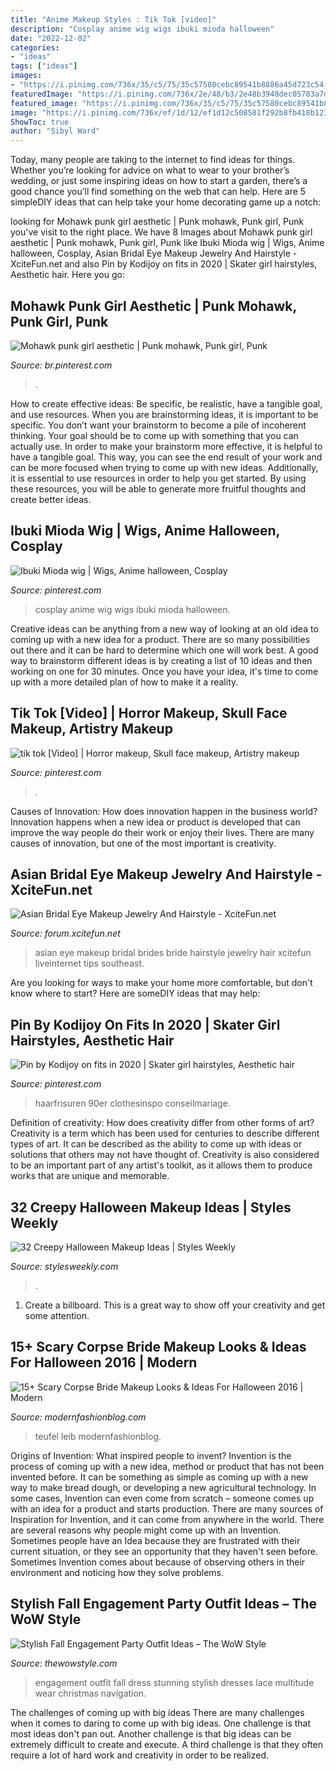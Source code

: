 ```yaml
---
title: "Anime Makeup Styles : Tik Tok [video]"
description: "Cosplay anime wig wigs ibuki mioda halloween"
date: "2022-12-02"
categories:
- "ideas"
tags: ["ideas"]
images:
- "https://i.pinimg.com/736x/35/c5/75/35c57580cebc89541b8886a45d723c54.jpg"
featuredImage: "https://i.pinimg.com/736x/2e/48/b3/2e48b3948dec05783a7d688ec876c161.jpg"
featured_image: "https://i.pinimg.com/736x/35/c5/75/35c57580cebc89541b8886a45d723c54.jpg"
image: "https://i.pinimg.com/736x/ef/1d/12/ef1d12c508581f292b8fb418b12353b2.jpg"
ShowToc: true
author: "Sibyl Ward"
---
```



Today, many people are taking to the internet to find ideas for things. Whether you’re looking for advice on what to wear to your brother’s wedding, or just some inspiring ideas on how to start a garden, there’s a good chance you’ll find something on the web that can help. Here are 5 simpleDIY ideas that can help take your home decorating game up a notch: 

	

		
looking for Mohawk punk girl aesthetic | Punk mohawk, Punk girl, Punk you've visit to the right place. We have 8 Images about Mohawk punk girl aesthetic | Punk mohawk, Punk girl, Punk like Ibuki Mioda wig | Wigs, Anime halloween, Cosplay, Asian Bridal Eye Makeup Jewelry And Hairstyle - XciteFun.net and also Pin by Kodijoy on fits in 2020 | Skater girl hairstyles, Aesthetic hair. Here you go:
		
    
## Mohawk Punk Girl Aesthetic | Punk Mohawk, Punk Girl, Punk

<img loading=lazy src="https://i.pinimg.com/736x/2e/48/b3/2e48b3948dec05783a7d688ec876c161.jpg" onerror="this.onerror=null;this.src='https://tse1.mm.bing.net/th?id=OIP.Xjgi-s7E_Z4e10aRNKggagHaPo&amp;pid=15.1';" alt="Mohawk punk girl aesthetic | Punk mohawk, Punk girl, Punk">

_Source: br.pinterest.com_

>. 

	

How to create effective ideas: Be specific, be realistic, have a tangible goal, and use resources.
When you are brainstorming ideas, it is important to be specific. You don’t want your brainstorm to become a pile of incoherent thinking. Your goal should be to come up with something that you can actually use. In order to make your brainstorm more effective, it is helpful to have a tangible goal. This way, you can see the end result of your work and can be more focused when trying to come up with new ideas. Additionally, it is essential to use resources in order to help you get started. By using these resources, you will be able to generate more fruitful thoughts and create better ideas.

    
## Ibuki Mioda Wig | Wigs, Anime Halloween, Cosplay

<img loading=lazy src="https://i.pinimg.com/736x/35/c5/75/35c57580cebc89541b8886a45d723c54.jpg" onerror="this.onerror=null;this.src='https://tse1.mm.bing.net/th?id=OIP.rUZHgCmP2OoW-3Ia65cTdAHaJ3&amp;pid=15.1';" alt="Ibuki Mioda wig | Wigs, Anime halloween, Cosplay">

_Source: pinterest.com_

>cosplay anime wig wigs ibuki mioda halloween. 

	

Creative ideas can be anything from a new way of looking at an old idea to coming up with a new idea for a product. There are so many possibilities out there and it can be hard to determine which one will work best. A good way to brainstorm different ideas is by creating a list of 10 ideas and then working on one for 30 minutes. Once you have your idea, it's time to come up with a more detailed plan of how to make it a reality.

    
## Tik Tok [Video] | Horror Makeup, Skull Face Makeup, Artistry Makeup

<img loading=lazy src="https://i.pinimg.com/736x/2e/8e/20/2e8e200b602d48caa8f90458024d0403.jpg" onerror="this.onerror=null;this.src='https://tse2.mm.bing.net/th?id=OIP.csixBdf_rdiL1dHNtvJWMgHaNK&amp;pid=15.1';" alt="tik tok [Video] | Horror makeup, Skull face makeup, Artistry makeup">

_Source: pinterest.com_

>. 

	

Causes of Innovation: How does innovation happen in the business world?
Innovation happens when a new idea or product is developed that can improve the way people do their work or enjoy their lives. There are many causes of innovation, but one of the most important is creativity.

    
## Asian Bridal Eye Makeup Jewelry And Hairstyle - XciteFun.net

<img loading=lazy src="https://img.xcitefun.net/users/2012/09/306005,xcitefun-asian-bridal-eye-makeup-jewelry-and-hair.jpg" onerror="this.onerror=null;this.src='https://tse1.mm.bing.net/th?id=OIP.-iDJW65vHa6F4kxcJ0CjCQHaLH&amp;pid=15.1';" alt="Asian Bridal Eye Makeup Jewelry And Hairstyle - XciteFun.net">

_Source: forum.xcitefun.net_

>asian eye makeup bridal brides bride hairstyle jewelry hair xcitefun liveinternet tips southeast. 

	

Are you looking for ways to make your home more comfortable, but don't know where to start? Here are someDIY ideas that may help: 

    
## Pin By Kodijoy On Fits In 2020 | Skater Girl Hairstyles, Aesthetic Hair

<img loading=lazy src="https://i.pinimg.com/736x/ef/1d/12/ef1d12c508581f292b8fb418b12353b2.jpg" onerror="this.onerror=null;this.src='https://tse2.mm.bing.net/th?id=OIP.z_dnmgNGsmOAddbNHXDM0AHaNK&amp;pid=15.1';" alt="Pin by Kodijoy on fits in 2020 | Skater girl hairstyles, Aesthetic hair">

_Source: pinterest.com_

>haarfrisuren 90er clothesinspo conseilmariage. 

	

Definition of creativity: How does creativity differ from other forms of art?
Creativity is a term which has been used for centuries to describe different types of art. It can be described as the ability to come up with ideas or solutions that others may not have thought of. Creativity is also considered to be an important part of any artist's toolkit, as it allows them to produce works that are unique and memorable.

    
## 32 Creepy Halloween Makeup Ideas | Styles Weekly

<img loading=lazy src="https://www.stylesweekly.com/wp-content/uploads/2015/10/creepy-halloween-makeup-ideas30.jpg" onerror="this.onerror=null;this.src='https://tse2.mm.bing.net/th?id=OIP.x9SvaA7E8Xi0ek0eXOn8jwHaJ4&amp;pid=15.1';" alt="32 Creepy Halloween Makeup Ideas | Styles Weekly">

_Source: stylesweekly.com_

>. 

	

1. Create a billboard. This is a great way to show off your creativity and get some attention.

    
## 15+ Scary Corpse Bride Makeup Looks &amp; Ideas For Halloween 2016 | Modern

<img loading=lazy src="https://modernfashionblog.com/wp-content/uploads/2016/09/15-Scary-Corpse-Bride-Makeup-Looks-Ideas-For-Halloween-2016-12.jpg" onerror="this.onerror=null;this.src='https://tse1.mm.bing.net/th?id=OIP.bYVM5eP1_NDUGIzGzgxjFQHaLF&amp;pid=15.1';" alt="15+ Scary Corpse Bride Makeup Looks &amp; Ideas For Halloween 2016 | Modern">

_Source: modernfashionblog.com_

>teufel leib modernfashionblog. 

	

Origins of Invention: What inspired people to invent?
Invention is the process of coming up with a new idea, method or product that has not been invented before. It can be something as simple as coming up with a new way to make bread dough, or developing a new agricultural technology. In some cases, Invention can even come from scratch – someone comes up with an idea for a product and starts production. There are many sources of Inspiration for Invention, and it can come from anywhere in the world.
There are several reasons why people might come up with an Invention. Sometimes people have an Idea because they are frustrated with their current situation, or they see an opportunity that they haven't seen before. Sometimes Invention comes about because of observing others in their environment and noticing how they solve problems.

    
## Stylish Fall Engagement Party Outfit Ideas – The WoW Style

<img loading=lazy src="http://thewowstyle.com/wp-content/uploads/2016/07/Stunning-dress.jpg" onerror="this.onerror=null;this.src='https://tse2.mm.bing.net/th?id=OIP.k4B0V4Jq4p1sk87Zo9QmOgHaLH&amp;pid=15.1';" alt="Stylish Fall Engagement Party Outfit Ideas – The WoW Style">

_Source: thewowstyle.com_

>engagement outfit fall dress stunning stylish dresses lace multitude wear christmas navigation. 

	

The challenges of coming up with big ideas
There are many challenges when it comes to daring to come up with big ideas. One challenge is that most ideas don't pan out. Another challenge is that big ideas can be extremely difficult to create and execute. A third challenge is that they often require a lot of hard work and creativity in order to be realized.

